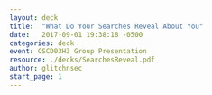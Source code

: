 ```yaml
---
layout: deck
title:  "What Do Your Searches Reveal About You"
date:   2017-09-01 19:38:18 -0500
categories: deck
event: CSCD03H3 Group Presentation
resource: ./decks/SearchesReveal.pdf
author: glitchnsec
start_page: 1
---
```

